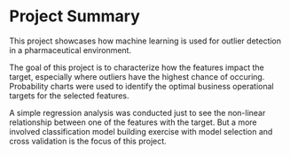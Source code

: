 # Project Summary
This project showcases how machine learning is used for outlier detection in a pharmaceutical environment.

The goal of this project is to characterize how the features impact the target, especially where outliers have the highest chance of occuring. Probability charts were used to identify the optimal business operational targets for the selected features.

A simple regression analysis was conducted just to see the non-linear relationship between one of the features with the target. But a more involved classification model building exercise with model selection and cross validation is the focus of this project.
